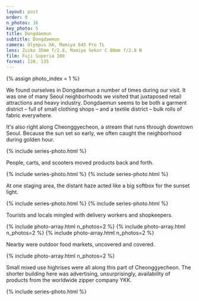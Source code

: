 ```yaml
---
layout: post
order: 0
n_photos: 16
key_photo: 5
title: Dongdaemun
subtitle: Dongdaemun
camera: Olympus XA, Mamiya 645 Pro TL
lens: Zuiko 35mm f/2.8, Mamiya Sekor C 80mm f/2.8 N
film: Fuji Superia 100
format: 120, 135
---
```


{% assign photo_index = 1 %}

We found ourselves in Dongdaemun a number of times during our visit. It was one of many Seoul neighborhoods we visited that juxtaposed retail attractions and heavy industry. Dongdaemun seems to be both a garment district – full of small clothing shops – and a textile district – bulk rolls of fabric everywhere.

It's also right along Cheonggyecheon, a stream that runs through downtown Seoul. Because the sun set so early, we often caught the neighborhood during golden hour.

{% include series-photo.html %}

People, carts, and scooters moved products back and forth.

{% include series-photo.html %}
{% include series-photo.html %}

At one staging area, the distant haze acted like a big softbox for the sunset light.

{% include series-photo.html %}
{% include series-photo.html %}

Tourists and locals mingled with delivery workers and shopkeepers.

{% include photo-array.html n_photos=2 %}
{% include photo-array.html n_photos=2 %}
{% include photo-array.html n_photos=2 %}

Nearby were outdoor food markets, uncovered and covered.

{% include photo-array.html n_photos=2 %}

Small mixed use highrises were all along this part of Cheonggyecheon. The shorter building here was advertising, unsurprisingly, availability of products from the worldwide zipper company YKK.

{% include series-photo.html %}